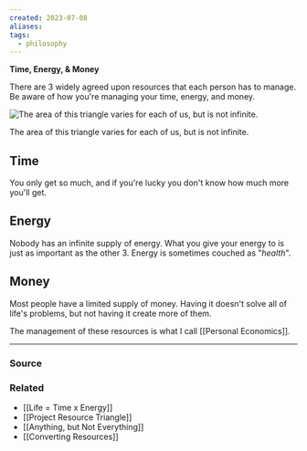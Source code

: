 ```yaml
---
created: 2023-07-08
aliases: 
tags:
  - philosophy
---
```

**Time, Energy, & Money**

There are 3 widely agreed upon resources that each person has to manage. Be aware of how you're managing your time, energy, and money.

![The area of this triangle varies for each of us, but is not infinite.](Screenshot_2020-04-06_at_6.54.41_PM.png)

The area of this triangle varies for each of us, but is not infinite.

## Time

You only get so much, and if you're lucky you don't know how much more you'll get.

## Energy

Nobody has an infinite supply of energy. What you give your energy to is just as important as the other 3.  Energy is sometimes couched as "*health*". 

## Money

Most people have a limited supply of money. Having it doesn't solve all of life's problems, but not having it create more of them. 

The management of these resources is what I call [[Personal Economics]].

---

### Source

### Related
- [[Life = Time x Energy]]
- [[Project Resource Triangle]]
- [[Anything, but Not Everything]]
- [[Converting Resources]]